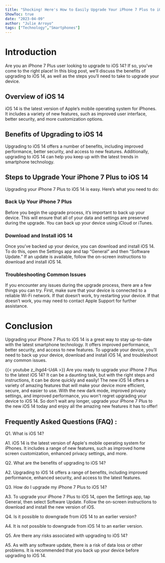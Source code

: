 ```yaml
---
title: "Shocking! Here's How to Easily Upgrade Your iPhone 7 Plus to iOS 14!"
ShowToc: true 
date: "2023-04-09"
author: "Julie Arroyo" 
tags: ["Technology","Smartphones"]
---
```

# Introduction 
Are you an iPhone 7 Plus user looking to upgrade to iOS 14? If so, you’ve come to the right place! In this blog post, we’ll discuss the benefits of upgrading to iOS 14, as well as the steps you’ll need to take to upgrade your device. 

## Overview of iOS 14 
iOS 14 is the latest version of Apple’s mobile operating system for iPhones. It includes a variety of new features, such as improved user interface, better security, and more customization options. 

## Benefits of Upgrading to iOS 14 
Upgrading to iOS 14 offers a number of benefits, including improved performance, better security, and access to new features. Additionally, upgrading to iOS 14 can help you keep up with the latest trends in smartphone technology. 

## Steps to Upgrade Your iPhone 7 Plus to iOS 14 
Upgrading your iPhone 7 Plus to iOS 14 is easy. Here’s what you need to do: 

### Back Up Your iPhone 7 Plus 
Before you begin the upgrade process, it’s important to back up your device. This will ensure that all of your data and settings are preserved during the upgrade. You can back up your device using iCloud or iTunes. 

### Download and Install iOS 14 
Once you’ve backed up your device, you can download and install iOS 14. To do this, open the Settings app and tap “General” and then “Software Update.” If an update is available, follow the on-screen instructions to download and install iOS 14. 

### Troubleshooting Common Issues 
If you encounter any issues during the upgrade process, there are a few things you can try. First, make sure that your device is connected to a reliable Wi-Fi network. If that doesn’t work, try restarting your device. If that doesn’t work, you may need to contact Apple Support for further assistance. 

# Conclusion 
Upgrading your iPhone 7 Plus to iOS 14 is a great way to stay up-to-date with the latest smartphone technology. It offers improved performance, better security, and access to new features. To upgrade your device, you’ll need to back up your device, download and install iOS 14, and troubleshoot any common issues.

{{< youtube z_ihgd4-UdA >}} 
Are you ready to upgrade your iPhone 7 Plus to the latest iOS 14? It can be a daunting task, but with the right steps and instructions, it can be done quickly and easily! The new iOS 14 offers a variety of amazing features that will make your device more efficient, secure, and easier to use. With the new dark mode, improved privacy settings, and improved performance, you won't regret upgrading your device to iOS 14. So don't wait any longer, upgrade your iPhone 7 Plus to the new iOS 14 today and enjoy all the amazing new features it has to offer!

## Frequently Asked Questions (FAQ) :
Q1. What is iOS 14?

A1. iOS 14 is the latest version of Apple's mobile operating system for iPhones. It includes a range of new features, such as improved home screen customization, enhanced privacy settings, and more.

Q2. What are the benefits of upgrading to iOS 14?

A2. Upgrading to iOS 14 offers a range of benefits, including improved performance, enhanced security, and access to the latest features.

Q3. How do I upgrade my iPhone 7 Plus to iOS 14?

A3. To upgrade your iPhone 7 Plus to iOS 14, open the Settings app, tap General, then select Software Update. Follow the on-screen instructions to download and install the new version of iOS.

Q4. Is it possible to downgrade from iOS 14 to an earlier version?

A4. It is not possible to downgrade from iOS 14 to an earlier version.

Q5. Are there any risks associated with upgrading to iOS 14?

A5. As with any software update, there is a risk of data loss or other problems. It is recommended that you back up your device before upgrading to iOS 14.


